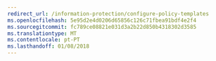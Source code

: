```yaml
---
redirect_url: /information-protection/configure-policy-templates
ms.openlocfilehash: 5e95d2e4d0206d65856c126c71fbea91bdf4e2f4
ms.sourcegitcommit: fc789ce08821e031d3a2b22d850b4318302d3585
ms.translationtype: MT
ms.contentlocale: pt-PT
ms.lasthandoff: 01/08/2018
---
```


